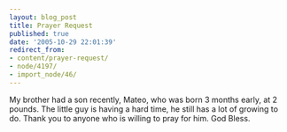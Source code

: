 ```yaml
---
layout: blog_post
title: Prayer Request
published: true
date: '2005-10-29 22:01:39'
redirect_from:
- content/prayer-request/
- node/4197/
- import_node/46/
---
```


My brother had a son recently, Mateo, who was born 3 months early, at 2 pounds. The little guy is having a hard time, he still has a lot of growing to do. Thank you to anyone who is willing to pray for him. God Bless.
